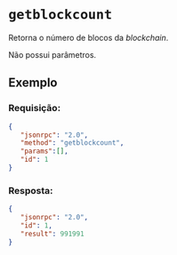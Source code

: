 # `getblockcount`

Retorna o número de blocos da *blockchain*.

Não possui parâmetros.

## Exemplo

### Requisição:

```json
{
   "jsonrpc": "2.0",
   "method": "getblockcount",
   "params":[],
   "id": 1
}
```

### Resposta:

```json
{
   "jsonrpc": "2.0",
   "id": 1,
   "result": 991991
}
```
